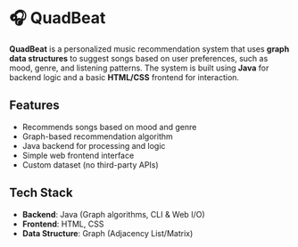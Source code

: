 # 🎧 QuadBeat

**QuadBeat** is a personalized music recommendation system that uses **graph data structures** to suggest songs based on user preferences, such as mood, genre, and listening patterns. The system is built using **Java** for backend logic and a basic **HTML/CSS** frontend for interaction.

## Features

-  Recommends songs based on mood and genre
-  Graph-based recommendation algorithm
-  Java backend for processing and logic
-  Simple web frontend interface
-  Custom dataset (no third-party APIs)

## Tech Stack

- **Backend**: Java (Graph algorithms, CLI & Web I/O)
- **Frontend**: HTML, CSS
- **Data Structure**: Graph (Adjacency List/Matrix)
